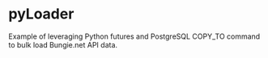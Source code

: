 # pyLoader
Example of leveraging Python futures and PostgreSQL COPY_TO command to bulk load Bungie.net API data.
